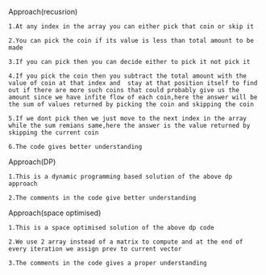Approach(recusrion)

    1.At any index in the array you can either pick that coin or skip it 
    
    2.You can pick the coin if its value is less than total amount to be made

    3.If you can pick then you can decide either to pick it not pick it

    4.If you pick the coin then you subtract the total amount with the value of coin at that index and  stay at that position itself to find out if there are more such coins that could probably give us the amount since we have infite flow of each coin,here the answer will be the sum of values returned by picking the coin and skipping the coin

    5.If we dont pick then we just move to the next index in the array while the sum remians same,here the answer is the value returned by skipping the current coin

    6.The code gives better understanding


Approach(DP)

    1.This is a dynamic programming based solution of the above dp approach

    2.The comments in the code give better understanding


Approach(space optimised)

    1.This is a space optimised solution of the above dp code

    2.We use 2 array instead of a matrix to compute and at the end of every iteration we assign prev to current vector

    3.The comments in the code gives a proper understanding 

